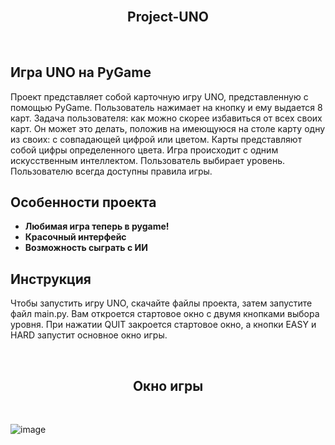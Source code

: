 <br>
<h2 align="center">Project-UNO</h2>
<br>

## Игра UNO на PyGame

Проект представляет собой карточную игру UNO, представленную с помощью PyGame.
Пользователь нажимает на кнопку и ему выдается 8 карт. Задача пользователя: как можно скорее избавиться от всех своих
карт. Он может это делать, положив на имеющуюся на столе карту одну из своих: с совпадающей цифрой или цветом. Карты
представляют собой цифры определенного цвета. Игра происходит с одним искусственным интеллектом. Пользователь
выбирает уровень. Пользователю всегда доступны правила игры.

## Особенности проекта

- **Любимая игра теперь в pygame!**
- **Красочный интерфейс**
- **Возможность сыграть с ИИ**


## Инструкция

Чтобы запустить игру UNO, скачайте файлы проекта, затем запустите файл main.py. Вам откроется стартовое окно с двумя кнопками выбора уровня. 
При нажатии QUIT закроется стартовое окно, а кнопки EASY и HARD запустит основное окно игры.


<br>

<h2 align="center">Окно игры</h2>

<br>


![image](https://user-images.githubusercontent.com/94629961/148652313-3e59c807-9e1d-4ea1-86e6-db28233b5ad8.png)
